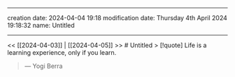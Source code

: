 
--- 
creation date: 2024-04-04 19:18 
modification date: Thursday 4th April 2024 19:18:32 
name: Untitled


--- 
<< [[2024-04-03]] | [[2024-04-05]] >> # Untitled > [!quote] Life is a learning experience, only if you learn.
> — Yogi Berra